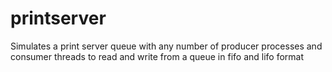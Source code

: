# printserver
Simulates a print server queue with any number of producer processes and consumer threads to read and write from a queue in fifo and lifo format
